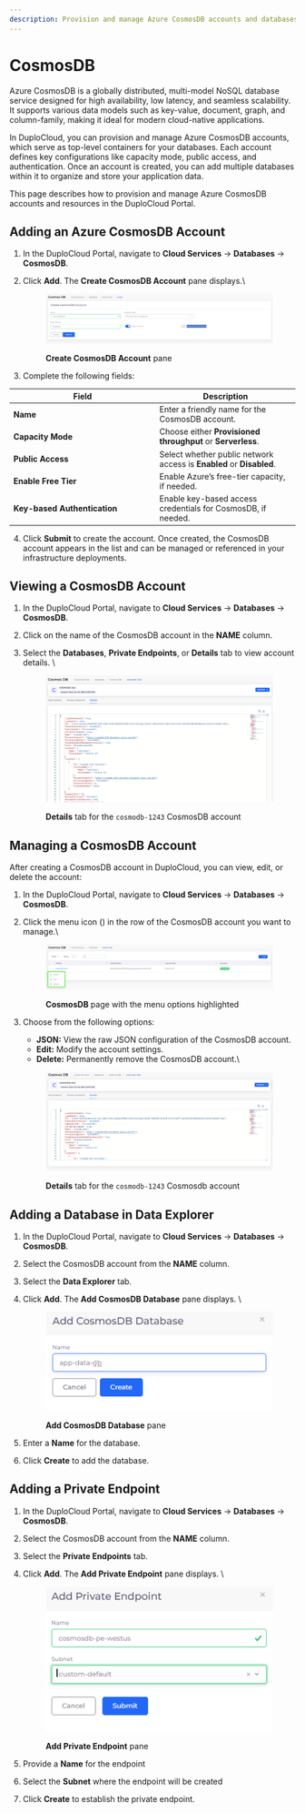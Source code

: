 ```yaml
---
description: Provision and manage Azure CosmosDB accounts and databases in DuploCloud
---
```


# CosmosDB

Azure CosmosDB is a globally distributed, multi-model NoSQL database service designed for high availability, low latency, and seamless scalability. It supports various data models such as key-value, document, graph, and column-family, making it ideal for modern cloud-native applications.

In DuploCloud, you can provision and manage Azure CosmosDB accounts, which serve as top-level containers for your databases. Each account defines key configurations like capacity mode, public access, and authentication. Once an account is created, you can add multiple databases within it to organize and store your application data.

This page describes how to provision and manage Azure CosmosDB accounts and resources in the DuploCloud Portal.

## Adding an Azure CosmosDB Account

1. In the DuploCloud Portal, navigate to **Cloud Services** → **Databases** → **CosmosDB**.
2.  Click **Add**. The **Create CosmosDB Account** pane displays.\


    <div align="left"><figure><img src="../../../.gitbook/assets/Screenshot (573).png" alt=""><figcaption><p><strong>Create CosmosDB Account</strong> pane</p></figcaption></figure></div>
3. Complete the following fields:

<table data-header-hidden><thead><tr><th width="243.33331298828125">Field</th><th>Description</th></tr></thead><tbody><tr><td><strong>Name</strong></td><td>Enter a friendly name for the CosmosDB account.</td></tr><tr><td><strong>Capacity Mode</strong></td><td>Choose either <strong>Provisioned throughput</strong> or <strong>Serverless</strong>.</td></tr><tr><td><strong>Public Access</strong></td><td>Select whether public network access is <strong>Enabled</strong> or <strong>Disabled</strong>.</td></tr><tr><td><strong>Enable Free Tier</strong></td><td>Enable Azure’s free-tier capacity, if needed.</td></tr><tr><td><strong>Key-based Authentication</strong></td><td>Enable key-based access credentials for CosmosDB, if needed.</td></tr></tbody></table>

4. Click **Submit** to create the account. Once created, the CosmosDB account appears in the list and can be managed or referenced in your infrastructure deployments.

## Viewing a CosmosDB Account

1. In the DuploCloud Portal, navigate to **Cloud Services** → **Databases** → **CosmosDB**.
2. Click on the name of the CosmosDB account in the **NAME** column.
3.  Select the **Databases**, **Private Endpoints**, or **Details** tab to view account details. \


    <div align="left"><figure><img src="../../../.gitbook/assets/Screenshot (576).png" alt=""><figcaption><p><strong>Details</strong> tab for the <code>cosmodb-1243</code> CosmosDB account</p></figcaption></figure></div>

## Managing a CosmosDB Account

After creating a CosmosDB account in DuploCloud, you can view, edit, or delete the account:

1. In the DuploCloud Portal, navigate to **Cloud Services** → **Databases** → **CosmosDB**.
2.  Click the menu icon (<img src="../../../.gitbook/assets/menu icon (18) (1).avif" alt="" data-size="line">) in the row of the CosmosDB account you want to manage.\


    <div align="left"><figure><img src="../../../.gitbook/assets/Screenshot (577) (1).png" alt=""><figcaption><p><strong>CosmosDB</strong> page with the menu options highlighted</p></figcaption></figure></div>
3.  Choose from the following options:

    * **JSON:** View the raw JSON configuration of the CosmosDB account.
    * **Edit:** Modify the account settings.
    * **Delete:** Permanently remove the CosmosDB account.\


    <div align="left"><figure><img src="../../../.gitbook/assets/Screenshot (578).png" alt=""><figcaption><p><strong>Details</strong> tab for the <code>cosmodb-1243</code> Cosmosdb account</p></figcaption></figure></div>

## Adding a Database in Data Explorer

1. In the DuploCloud Portal, navigate to **Cloud Services** → **Databases** → **CosmosDB**.
2. Select the CosmosDB account from the **NAME** column.
3. Select the **Data Explorer** tab.
4.  Click **Add**. The **Add CosmosDB Database** pane displays. \


    <div align="left"><figure><img src="../../../.gitbook/assets/Screenshot (579).png" alt=""><figcaption><p><strong>Add CosmosDB Database</strong> pane</p></figcaption></figure></div>
5. Enter a **Name** for the database.
6. Click **Create** to add the database.

## Adding a Private Endpoint

1. In the DuploCloud Portal, navigate to **Cloud Services** → **Databases** → **CosmosDB**.
2. Select the CosmosDB account from the **NAME** column.
3. Select the **Private Endpoints** tab.
4.  Click **Add**. The **Add Private Endpoint** pane displays. \


    <div align="left"><figure><img src="../../../.gitbook/assets/Screenshot (580).png" alt=""><figcaption><p><strong>Add Private Endpoint</strong> pane</p></figcaption></figure></div>
5. Provide a **Name** for the endpoint
6. Select the **Subnet** where the endpoint will be created
7. Click **Create** to establish the private endpoint.
